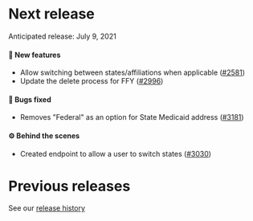 # Next release

Anticipated release: July 9, 2021

#### 🚀 New features

- Allow switching between states/affiliations when applicable ([#2581])
- Update the delete process for FFY ([#2996])

#### 🐛 Bugs fixed

- Removes "Federal" as an option for State Medicaid address ([#3181])

#### ⚙️ Behind the scenes

- Created endpoint to allow a user to switch states ([#3030])

# Previous releases

See our [release history](https://github.com/CMSgov/eAPD/releases)

[#2581]: https://github.com/CMSgov/eAPD/issues/2581
[#2996]: https://github.com/CMSgov/eAPD/issues/2996
[#3030]: https://github.com/CMSgov/eAPD/issues/3030
[#3181]: https://github.com/CMSgov/eAPD/issues/3181